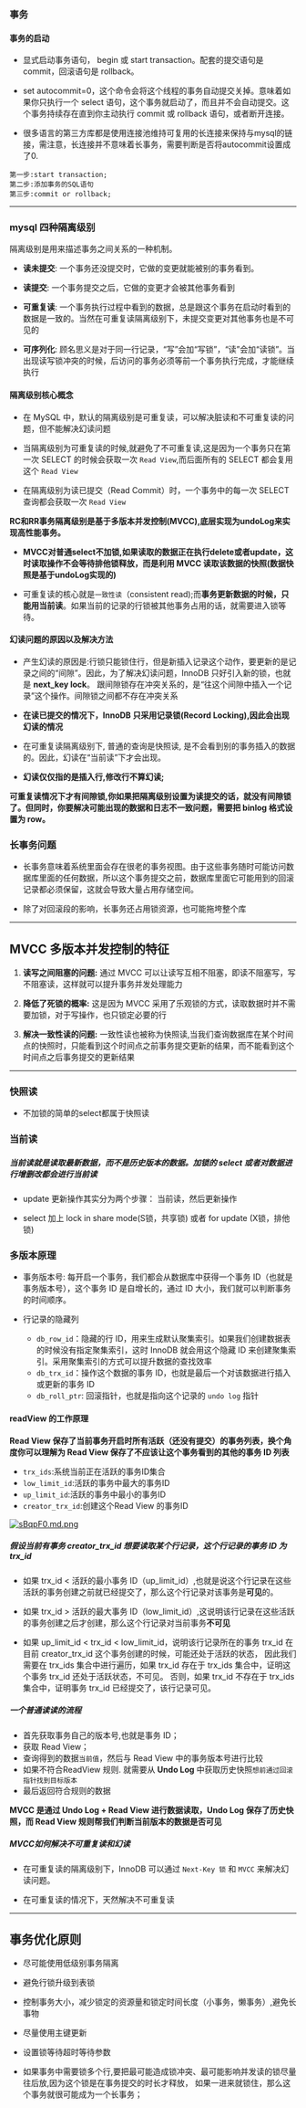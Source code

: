 ### 事务

#### 事务的启动

- 显式启动事务语句， begin 或 start transaction。配套的提交语句是 commit，回滚语句是 rollback。

- set autocommit=0，这个命令会将这个线程的事务自动提交关掉。意味着如果你只执行一个 select 语句，这个事务就启动了，而且并不会自动提交。这个事务持续存在直到你主动执行 commit 或 rollback
  语句，或者断开连接。

- 很多语言的第三方库都是使用连接池维持可复用的长连接来保持与mysql的链接，需注意，长连接并不意味着长事务，需要判断是否将autocommit设置成了0.

```
第一步:start transaction;
第二步:添加事务的SQL语句
第三步:commit or rollback;
```
----
### mysql 四种隔离级别

隔离级别是用来描述事务之间关系的一种机制。

- **读未提交**: 一个事务还没提交时，它做的变更就能被别的事务看到。

- **读提交**: 一个事务提交之后，它做的变更才会被其他事务看到

- **可重复读**: 一个事务执行过程中看到的数据，总是跟这个事务在启动时看到的数据是一致的。当然在可重复读隔离级别下，未提交变更对其他事务也是不可见的

- **可序列化**: 顾名思义是对于同一行记录，“写”会加“写锁”，“读”会加“读锁”。当出现读写锁冲突的时候，后访问的事务必须等前一个事务执行完成，才能继续执行

#### 隔离级别核心概念

- 在 MySQL 中，默认的隔离级别是可重复读，可以解决脏读和不可重复读的问题，但不能解决幻读问题

- 当隔离级别为可重复读的时候,就避免了不可重复读,这是因为一个事务只在第一次 SELECT 的时候会获取一次 `Read View`,而后面所有的 SELECT 都会复用这个 `Read View`

- 在隔离级别为读已提交（Read Commit）时，一个事务中的每一次 SELECT 查询都会获取一次 `Read View`

 **RC和RR事务隔离级别是基于多版本并发控制(MVCC),底层实现为undoLog来实现高性能事务。**

- **MVCC对普通select不加锁,如果读取的数据正在执行delete或者update，这时读取操作不会等待排他锁释放，而是利用 MVCC 读取该数据的快照(数据快照是基于undoLog实现的)**

- 可重复读的核心就是`一致性读`（consistent read);而**事务更新数据的时候，只能用当前读**。如果当前的记录的行锁被其他事务占用的话，就需要进入锁等待。

#### 幻读问题的原因以及解决方法

- 产生幻读的原因是:行锁只能锁住行，但是新插入记录这个动作，要更新的是记录之间的“间隙”。因此，为了解决幻读问题，InnoDB 只好引入新的锁，也就是 **next_key lock**。
  跟间隙锁存在冲突关系的，是“往这个间隙中插入一个记录”这个操作。间隙锁之间都不存在冲突关系

- **在读已提交的情况下，InnoDB 只采用记录锁(Record Locking),因此会出现幻读的情况**

- 在可重复读隔离级别下, 普通的查询是快照读, 是不会看到别的事务插入的数据的。因此，幻读在“当前读”下才会出现。

- **幻读仅仅指的是插入行,修改行不算幻读;**

**可重复读情况下才有间隙锁,你如果把隔离级别设置为读提交的话，就没有间隙锁了。但同时，你要解决可能出现的数据和日志不一致问题，需要把 binlog 格式设置为 row。**

### 长事务问题

- 长事务意味着系统里面会存在很老的事务视图。由于这些事务随时可能访问数据库里面的任何数据，所以这个事务提交之前，数据库里面它可能用到的回滚记录都必须保留，这就会导致大量占用存储空间。

- 除了对回滚段的影响，长事务还占用锁资源，也可能拖垮整个库

----

## MVCC 多版本并发控制的特征

1. **读写之间阻塞的问题:** 通过 MVCC 可以让读写互相不阻塞，即读不阻塞写，写不阻塞读，这样就可以提升事务并发处理能力

2. **降低了死锁的概率:** 这是因为 MVCC 采用了乐观锁的方式，读取数据时并不需要加锁，对于写操作，也只锁定必要的行

3. **解决一致性读的问题:** 一致性读也被称为快照读,当我们查询数据库在某个时间点的快照时，只能看到这个时间点之前事务提交更新的结果，而不能看到这个时间点之后事务提交的更新结果

----
### 快照读

- 不加锁的简单的select都属于快照读

### 当前读

##### 当前读就是读取最新数据，而不是历史版本的数据。加锁的 select 或者对数据进行增删改都会进行当前读

- update 更新操作其实分为两个步骤： 当前读，然后更新操作

- select 加上 lock in share mode(S锁，共享锁) 或者 for update (X锁，排他锁)

### 多版本原理

- 事务版本号: 每开启一个事务，我们都会从数据库中获得一个事务 ID（也就是事务版本号），这个事务 ID 是自增长的，通过 ID 大小，我们就可以判断事务的时间顺序。

- 行记录的隐藏列
  - `db_row_id`：隐藏的行 ID，用来生成默认聚集索引。如果我们创建数据表的时候没有指定聚集索引，这时 InnoDB 就会用这个隐藏 ID 来创建聚集索引。采用聚集索引的方式可以提升数据的查找效率
  - `db_trx_id`：操作这个数据的事务 ID，也就是最后一个对该数据进行插入或更新的事务 ID
  - `db_roll_ptr`: 回滚指针，也就是指向这个记录的 `undo log` 指针

#### readView 的工作原理
**Read View 保存了当前事务开启时所有活跃（还没有提交）的事务列表，换个角度你可以理解为 Read View 保存了不应该让这个事务看到的其他的事务 ID 列表**

- `trx_ids`:系统当前正在活跃的事务ID集合
- `low_limit_id`:活跃的事务中最大的事务ID
- `up_limit_id`:活跃的事务中最小的事务ID
- `creator_trx_id`:创建这个Read View 的事务ID

[![sBqpF0.md.png](https://z3.ax1x.com/2021/01/16/sBqpF0.md.png)](https://imgtu.com/i/sBqpF0)

##### 假设当前有事务 creator_trx_id 想要读取某个行记录，这个行记录的事务 ID 为 trx_id

- 如果 trx_id < 活跃的最小事务 ID（up_limit_id）,也就是说这个行记录在这些活跃的事务创建之前就已经提交了，那么这个行记录对该事务是**可见**的。

- 如果 trx_id > 活跃的最大事务 ID（low_limit_id）,这说明该行记录在这些活跃的事务创建之后才创建，那么这个行记录对当前事务**不可见**

- 如果 up_limit_id < trx_id < low_limit_id，说明该行记录所在的事务 trx_id 在目前 creator_trx_id 这个事务创建的时候，可能还处于活跃的状态， 因此我们需要在 trx_ids
  集合中进行遍历，如果 trx_id 存在于 trx_ids 集合中，证明这个事务 trx_id 还处于活跃状态，不可见。 否则，如果 trx_id 不存在于 trx_ids 集合中，证明事务 trx_id 已经提交了，该行记录可见。

##### 一个普通读读的流程

- 首先获取事务自己的版本号,也就是事务 ID；
- 获取 Read View；
- 查询得到的数据`当前值`，然后与 Read View 中的事务版本号进行比较
- 如果不符合ReadView 规则. 就需要从 **Undo Log** 中获取历史快照`想前通过回滚指针找到目标版本`
- 最后返回符合规则的数据

**MVCC 是通过 Undo Log + Read View 进行数据读取，Undo Log 保存了历史快照，而 Read View 规则帮我们判断当前版本的数据是否可见**

##### MVCC如何解决不可重复读和幻读

- 在可重复读的隔离级别下，InnoDB 可以通过 `Next-Key 锁` 和 `MVCC` 来解决幻读问题。

- 在可重复读的情况下，天然解决不可重复读


---
## 事务优化原则

- 尽可能使用低级别事务隔离

- 避免行锁升级到表锁

- 控制事务大小，减少锁定的资源量和锁定时间长度（小事务，懒事务）,避免长事物

- 尽量使用主键更新

- 设置锁等待超时等待参数

- 如果事务中需要锁多个行,要把最可能造成锁冲突、最可能影响并发读的锁尽量往后放,因为这个锁是在事务提交的时长才释放， 如果一进来就锁住，那么这个事务就很可能成为一个长事务；
